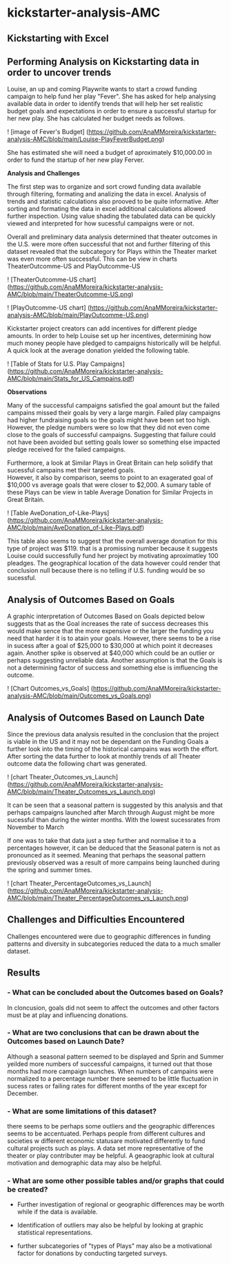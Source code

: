 # **kickstarter-analysis-AMC**

## **Kickstarting with Excel**

## **Performing Analysis on Kickstarting data in order to uncover trends** 

  Louise, an up and coming Playwrite wants to start a crowd funding campaign to help fund her play "Fever".
She has asked for help analysing available data in order to identify trends that will help her set realistic 
budget goals and expectations in order to ensure a successful startup for her new play.  She has calculated her budget needs as follows.

! [image of Fever's Budget] (https://github.com/AnaMMoreira/kickstarter-analysis-AMC/blob/main/Louise-PlayFeverBudget.png)

She has estimated she will need a budget of aproximately $10,000.00 in order to fund the startup of her new play Ferver.

**Analysis and Challenges**

 The first step was to organize and sort crowd funding data available through filtering, formating and analizing the data in excel.
Analysis of trends and statistic calculations also prooved to be quite informative.
After sorting and formating the data in excel additional calculations allowed further inspection.
Using value shading the tabulated data can be quickly viewed and interpreted for how sucessful campaigns were or not.

Overall and preliminary data analysis determined that theater outcomes in the U.S. were more often successful that not and further 
filtering of this dataset revealed that the subcategory for Plays within the Theater market was even more often successful. 
This can be view in charts TheaterOutcomme-US and PlayOutcomme-US

! [TheaterOutcomme-US chart] (https://github.com/AnaMMoreira/kickstarter-analysis-AMC/blob/main/TheaterOutcomme-US.png)

! [PlayOutcomme-US chart] (https://github.com/AnaMMoreira/kickstarter-analysis-AMC/blob/main/PlayOutcomme-US.png)


Kickstarter project creators can add incentives for different pledge amounts. In order to help Louise set up her incentives,
determining how much money people have pledged to campaigns historically will be helpful.
A quick look at the average donation yielded the following table.

! [Table of Stats for U.S. Play Campaigns] (https://github.com/AnaMMoreira/kickstarter-analysis-AMC/blob/main/Stats_for_US_Campains.pdf)

**Observations**

Many of the successful campaigns satisfied the goal amount but the failed campains missed their goals by very a large margin.
Failed play campaigns had higher fundraising goals so the goals might have been set too high.  However, the pledge numbers were so low that 
they did not even come close to the goals of successful campaigns.  Suggesting that failure could not have been avoided but setting goals lower so something else impacted pledge received 
for the failed campaigns.

Furthermore, a look at Similar Plays in Great Britain can help solidify that sucessful campains met their targeted goals.  
However, it also by comparison, seems to point to an exagerated goal of $10,000 vs average goals that were closer to $2,000.
A sumary table of these Plays can be view in table Average Donation for Similar Projects in Great Britain.

! [Table  AveDonation_of-Like-Plays] (https://github.com/AnaMMoreira/kickstarter-analysis-AMC/blob/main/AveDonation_of-Like-Plays.pdf)


This table also seems to suggest that the overall average donation for this type of project was $119.  that is a promissing number because 
it suggests Louise could successfully fund her project by motivating aproximatley 100 pleadges. The geographical location of the data however could 
render that conclusion null because there is no telling if U.S. funding would be so sucessful.

## **Analysis of Outcomes Based on Goals**

A graphic interpretation of Outcomes Based on Goals depicted below suggests that as the Goal increases the rate of success decreases this would make sence that the more expensive or the larger the funding you need that harder it is to atain your goals. 
However, there seems to be a rise in sucess after a goal of $25,000 to $30,000 at which point it decreases again.  Another spike is observed at $40,000 which could be an outlier or perhaps suggesting unreliable data.
Another assumption is that the Goals is not a determining factor of success and something else is imfluencing the outcome. 

 ! [Chart Outcomes_vs_Goals] (https://github.com/AnaMMoreira/kickstarter-analysis-AMC/blob/main/Outcomes_vs_Goals.png)


## **Analysis of Outcomes Based on Launch Date**

Since the previous data analysis resulted in the conclusion that the project is viable in the US and it may not be dependant on the Funding Goals a further look into the timing of the historical campains was worth the effort.
After sorting the data further to look at monthly trends of all Theater outcome data the following chart was generated. 
 
 ! [chart Theater_Outcomes_vs_Launch] (https://github.com/AnaMMoreira/kickstarter-analysis-AMC/blob/main/Theater_Outcomes_vs_Launch.png)

It can be seen that a seasonal pattern is suggested by this analysis and that perhaps campaigns launched after March through August might be more sucessful than during the winter months.  With the lowest sucessrates from November to March

If one was to take that data just a step further and normalise it to a percentages however, it can be deduced that the Seasonal patern is not as pronounced as it seemed.  Meaning that perhaps the seasonal pattern previously observed was a result of more campains being launched during the spring and summer times.

 ! [chart Theater_PercentageOutcomes_vs_Launch] (https://github.com/AnaMMoreira/kickstarter-analysis-AMC/blob/main/Theater_PercentageOutcomes_vs_Launch.png)

## **Challenges and Difficulties Encountered**

Challenges encountered were due to geographic differences in funding patterns and diversity in subcategories reduced the data to a much smaller dataset. 

## **Results**

### **- What can be concluded about the Outcomes based on Goals?**

In cloncusion, goals did not seem to affect the outcomes and other factors must be at play and influencing donations.


### **- What are two conclusions that can be drawn about the Outcomes based on Launch Date?**

Although a seasonal pattern seemed to be displayed and Sprin and Summer yeilded more numbers of successful campaigns, it turned out that those months had more campaign launches.
 When numbers of campains were normalized to a percentage number there seemed to be little fluctuation in sucess rates or failing rates for different months of the year except for December. 

### **- What are some limitations of this dataset?**

there seems to be perhaps some outliers and the geographic differences seems to be accentuated.  Perhaps people from different cultures and societies w different economic statusare motivated differently to fund cultural projects such as plays.
A data set more representative of the theater or play contributer may be helpful.  A geaographic look at cultural motivation and demographic data may also be helpful.  

### **- What are some other possible tables and/or graphs that could be created?**
 
- Further investigation of regional or geographic differences may be worth while if the data is available.

- Identification of outliers may also be helpful by looking at graphic statistical representations.

- further subcategories of "types of Plays" may also be a motivational factor for donations by conducting targeted surveys.
